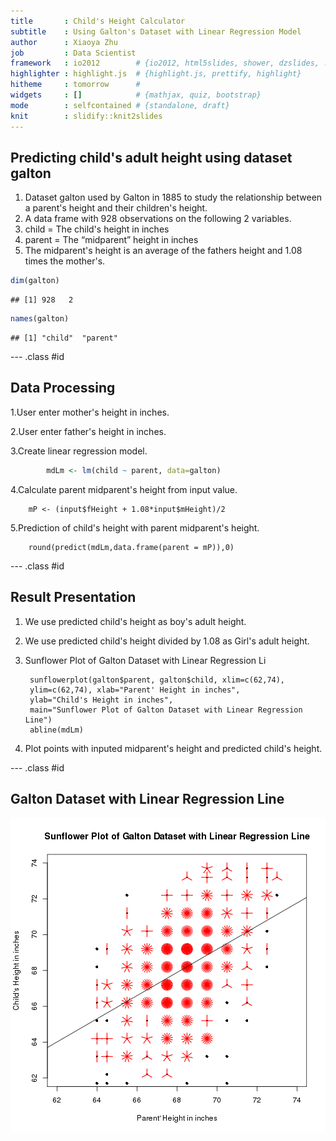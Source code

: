 ```yaml
---
title       : Child's Height Calculator 
subtitle    : Using Galton's Dataset with Linear Regression Model
author      : Xiaoya Zhu
job         : Data Scientist
framework   : io2012        # {io2012, html5slides, shower, dzslides, ...}
highlighter : highlight.js  # {highlight.js, prettify, highlight}
hitheme     : tomorrow      # 
widgets     : []            # {mathjax, quiz, bootstrap}
mode        : selfcontained # {standalone, draft}
knit        : slidify::knit2slides
---
```


## Predicting child's adult height using dataset galton

1. Dataset galton used by Galton in 1885 to study the relationship between a parent's height and their children's height.
2. A data frame with 928 observations on the following 2 variables.
3. child = The child's height in inches
4. parent = The “midparent” height in inches
5. The midparent's height is an average of the fathers height and 1.08 times the mother's.


```r
dim(galton)
```

```
## [1] 928   2
```

```r
names(galton)
```

```
## [1] "child"  "parent"
```

--- .class #id 

## Data Processing

1.User enter mother's height in inches.

2.User enter father's height in inches.

3.Create linear regression model.


```r
        mdLm <- lm(child ~ parent, data=galton)
```

4.Calculate parent midparent's height from input value.

        mP <- (input$fHeight + 1.08*input$mHeight)/2
5.Prediction of child's height with parent midparent's height.

        round(predict(mdLm,data.frame(parent = mP)),0)
        

      

--- .class #id 

## Result Presentation

1. We use predicted child's height as boy's adult height.
2. We use predicted child's height divided by 1.08 as Girl's adult height.
3. Sunflower Plot of Galton Dataset with Linear Regression Li

        sunflowerplot(galton$parent, galton$child, xlim=c(62,74), 
        ylim=c(62,74), xlab="Parent' Height in inches", 
        ylab="Child's Height in inches",
        main="Sunflower Plot of Galton Dataset with Linear Regression Line")
        abline(mdLm)
        
4. Plot points with inputed midparent's height and predicted child's height.


--- .class #id 


## Galton Dataset with Linear Regression Line

![plot of chunk unnamed-chunk-4](assets/fig/unnamed-chunk-4-1.png) 




